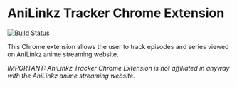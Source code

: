 # AniLinkz Tracker Chrome Extension

[![Build Status](https://travis-ci.org/jonathanargentiero/anilinkz-tracker.svg?branch=master)](https://travis-ci.org/jonathanargentiero/anilinkz-tracker)

This Chrome extension allows the user to track episodes and series viewed on AniLinkz anime streaming website.

*IMPORTANT: AniLinkz Tracker Chrome Extension is not affiliated in anyway with the AniLinkz anime streaming website.*

